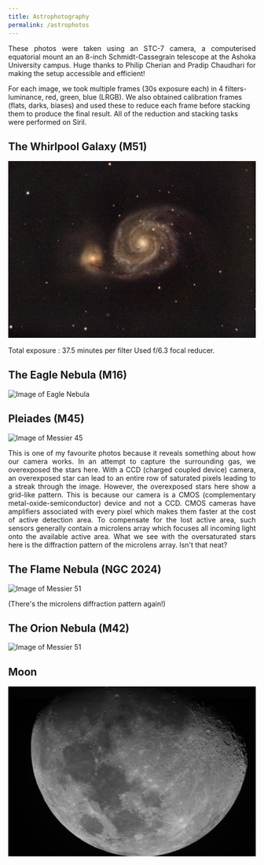 ```yaml
---
title: Astrophotography
permalink: /astrophotos
---
```

<p align="justify">
These photos were taken using an STC-7 camera, a computerised equatorial mount an an 8-inch Schmidt-Cassegrain telescope at the Ashoka University campus. Huge thanks to Philip Cherian and Pradip Chaudhari for making the setup accessible and efficient!


For each image, we took multiple frames (30s exposure each) in 4 filters- luminance, red, green, blue (LRGB). We also obtained calibration frames (flats, darks, biases) and used these to reduce each frame before stacking them to produce the final result. All of the reduction and stacking tasks were performed on Siril.
</p>

## The Whirlpool Galaxy (M51)
<img src="./assets/images/M51.jpg" class="custom-image" alt="Image of Messier 51">

Total exposure : 37.5 minutes per filter
Used f/6.3 focal reducer.

## The Eagle Nebula (M16)
<img src="./assets/images/eagle.jpg" class="custom-image" alt="Image of Eagle Nebula">

## Pleiades (M45)
<img src="./assets/images/pleiades.jpg" class="custom-image" alt="Image of Messier 45">
<p align="justify">
This is one of my favourite photos because it reveals something about how our camera works. In an attempt to capture the surrounding gas, we overexposed the stars here. With a CCD (charged coupled device) camera, an overexposed star can lead to an entire row of saturated pixels leading to a streak through the image. However, the overexposed stars here show a grid-like pattern. This is because our camera is a CMOS (complementary metal-oxide-semiconductor) device and not a CCD. CMOS cameras have amplifiers associated with every pixel which makes them faster at the cost of active detection area. To compensate for the lost active area, such sensors generally contain a microlens array which focuses all incoming light onto the available active area. What we see with the oversaturated stars here is the diffraction pattern of the microlens array. Isn't that neat?
</p>

## The Flame Nebula (NGC 2024)

<img src="./assets/images/flame_nebula.jpg" class="custom-image" alt="Image of Messier 51">

(There's the microlens diffraction pattern again!)

## The Orion Nebula (M42)
<img src="./assets/images/orion_nebula.jpg" class="custom-image" alt="Image of Messier 51">

## Moon
<img src="./assets/images/moon.jpg" class="custom-image" alt="Image of Messier 51">
